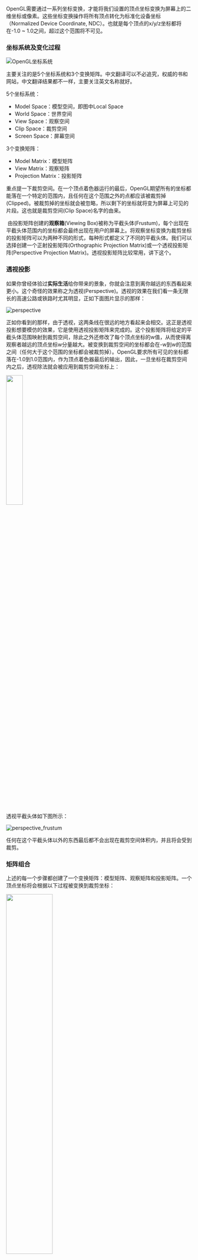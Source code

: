 OpenGL需要通过一系列坐标变换，才能将我们设置的顶点坐标变换为屏幕上的二维坐标或像素。这些坐标变换操作将所有顶点转化为标准化设备坐标（Normalized Device Coordinate, NDC）。也就是每个顶点的x/y/z坐标都将在-1.0 ~ 1.0之间，超过这个范围将不可见。



### 坐标系统及变化过程

![OpenGL坐标系统](https://learnopengl-cn.github.io/img/01/08/coordinate_systems.png)

主要关注的是5个坐标系统和3个变换矩阵。中文翻译可以不必追究，权威的书和网站，中文翻译结果都不一样，主要关注英文名称就好。

5个坐标系统：

* Model Space：模型空间，即图中Local Space
* World Space：世界空间
* View Space：观察空间
* Clip Space：裁剪空间
* Screen Space：屏幕空间

3个变换矩阵：

* Model Matrix：模型矩阵
* View Matrix：观察矩阵
* Projection Matrix：投影矩阵



​	重点提一下裁剪空间。在一个顶点着色器运行的最后，OpenGL期望所有的坐标都能落在一个特定的范围内，且任何在这个范围之外的点都应该被裁剪掉(Clipped)。被裁剪掉的坐标就会被忽略，所以剩下的坐标就将变为屏幕上可见的片段。这也就是裁剪空间(Clip Space)名字的由来。

​	由投影矩阵创建的**观察箱**(Viewing Box)被称为平截头体(Frustum)，每个出现在平截头体范围内的坐标都会最终出现在用户的屏幕上。将观察坐标变换为裁剪坐标的投影矩阵可以为两种不同的形式，每种形式都定义了不同的平截头体。我们可以选择创建一个正射投影矩阵(Orthographic Projection Matrix)或一个透视投影矩阵(Perspective Projection Matrix)。透视投影矩阵比较常用，讲下这个。

### 透视投影

如果你曾经体验过**实际生活**给你带来的景象，你就会注意到离你越远的东西看起来更小。这个奇怪的效果称之为透视(Perspective)。透视的效果在我们看一条无限长的高速公路或铁路时尤其明显，正如下面图片显示的那样：

![perspective](https://learnopengl-cn.github.io/img/01/08/perspective.png)

正如你看到的那样，由于透视，这两条线在很远的地方看起来会相交。这正是透视投影想要模仿的效果，它是使用透视投影矩阵来完成的。这个投影矩阵将给定的平截头体范围映射到裁剪空间，除此之外还修改了每个顶点坐标的w值，从而使得离观察者越远的顶点坐标w分量越大。被变换到裁剪空间的坐标都会在-w到w的范围之间（任何大于这个范围的坐标都会被裁剪掉）。OpenGL要求所有可见的坐标都落在-1.0到1.0范围内，作为顶点着色器最后的输出，因此，一旦坐标在裁剪空间内之后，透视除法就会被应用到裁剪空间坐标上：

<img src="https://raw.githubusercontent.com/hningoba/KnowledgeSummary/master/Android/OpenGL/image/opengl_perspective-formula.png" width="30%"/>



透视平截头体如下图所示：

![ perspective_frustum](https://learnopengl-cn.github.io/img/01/08/perspective_frustum.png)

任何在这个平截头体以外的东西最后都不会出现在裁剪空间体积内，并且将会受到裁剪。

### 矩阵组合

上述的每一个步骤都创建了一个变换矩阵：模型矩阵、观察矩阵和投影矩阵。一个顶点坐标将会根据以下过程被变换到裁剪坐标：

<img src="https://raw.githubusercontent.com/hningoba/KnowledgeSummary/master/Android/OpenGL/image/opengl_coordinate_matrix_transform.png" width="50%"/>

注意矩阵运算的顺序是相反的（记住我们需要从右往左阅读矩阵的乘法）。最后的顶点应该被赋值到顶点着色器中的gl_Position，OpenGL将会自动进行透视除法和裁剪。

### 右手坐标系

按照惯例，OpenGL是一个右手坐标系。简单来说，就是正x轴在你的右手边，正y轴朝上，而正z轴是朝向后方的。想象你的屏幕处于三个轴的中心，则正z轴穿过你的屏幕朝向你。坐标系画起来如下：

![coordinate_systems_right_handed](https://learnopengl-cn.github.io/img/01/08/coordinate_systems_right_handed.png)

为了理解为什么被称为右手坐标系，按如下的步骤做：

- 沿着正y轴方向伸出你的右臂，手指着上方。
- 大拇指指向右方。
- 食指指向上方。
- 中指向下弯曲90度。

如果你的动作正确，那么你的大拇指指向正x轴方向，食指指向正y轴方向，中指指向正z轴方向。如果你用左臂来做这些动作，你会发现z轴的方向是相反的。这个叫做左手坐标系，它被DirectX广泛地使用。注意在标准化设备坐标系中OpenGL实际上使用的是左手坐标系（投影矩阵交换了左右手）。



### 屏幕尺寸适配

比如画个三角形，我们可以设置三角形三个顶点分别为：

```
static float triangleCoords[] = {
            0.5f,  0.5f, 0.0f, // top
            -0.5f, -0.5f, 0.0f, // bottom left
            0.5f, -0.5f, 0.0f  // bottom right
    };
```

其实根据三个顶点坐标我们可以看的出来，这应该是个等腰直角三角形。如果没有经过特殊处理（坐标系变换），直接在GLSurfaceView上画出来效果可能是下面这样：

<img src="https://raw.githubusercontent.com/hningoba/KnowledgeSummary/master/Android/OpenGL/image/opengl_triangle_origin.png" width="50%" height="50%"/>

会发现三角形两个腰并不相等。原因是GLSurfaceView的宽高并不相等，OpenGL坐标系向Android屏幕坐标系映射时宽高是分别映射的，屏幕(GLSurfaceView)宽高不同就导致了映射比例不一致的问题。

要解决这个问题就可以用开头提到的坐标系变换进行校正，这样，我们的图形对象在任何屏幕上都具有正确的比例。

一般使用下面代码解决屏幕宽高不一致导致映射后图形对象比例异常问题：

```
 @Override
    public void onSurfaceChanged(GL10 gl, int width, int height) {
        //计算屏幕(GLSurfaceView)宽高比
        float ratio=(float)width/height;

				//填充投影矩阵，将屏幕宽高比例作为平截头体的left和right，就可以校正屏幕宽高不一致问题
        Matrix.frustumM(mProjectMatrix, 0, -ratio, ratio, -1, 1, 3, 7);
        
        //创建观察矩阵
        val eye = floatArrayOf(0f, 0f, 3f)
        val center = floatArrayOf(0f, 0f, 0f)
        val up = floatArrayOf(0f, 1f, 0f)
        Matrix.setLookAtM(mViewMatrix, 0, eye[0], eye[1], eye[2],
                center[0], center[1], center[2], up[0], up[1], up[2])

        //计算最终的变换矩阵。因为矩阵运算顺序是相反的，所以mProjectMatrix作为left-hand-side matrix
        Matrix.multiplyMM(mMVPMatrix,0,mProjectMatrix,0,mViewMatrix,0);
    }

```

最后再把矩阵变换后的结果校正到每个顶点上即可。

```
private final String vertexShaderCode =
            "attribute vec4 vPosition;" +
                    "uniform mat4 vMatrix;"+
                    "void main() {" +
                    "  gl_Position = vMatrix*vPosition;" +
                    "}";

	@Override
    public void onDrawFrame(GL10 gl) {
        //将程序加入到OpenGLES2.0环境
        GLES20.glUseProgram(mProgram);
        //获取变换矩阵vMatrix成员句柄
        mMatrixHandler= GLES20.glGetUniformLocation(mProgram,"vMatrix");
        //指定vMatrix的值
        GLES20.glUniformMatrix4fv(mMatrixHandler,1,false,mMVPMatrix,0);
        //获取顶点着色器的vPosition成员句柄
        mPositionHandle = GLES20.glGetAttribLocation(mProgram, "vPosition");
        //启用三角形顶点的句柄
        GLES20.glEnableVertexAttribArray(mPositionHandle);
        //准备三角形的坐标数据
        GLES20.glVertexAttribPointer(mPositionHandle, COORDS_PER_VERTEX,
                GLES20.GL_FLOAT, false,
                vertexStride, vertexBuffer);
        //获取片元着色器的vColor成员的句柄
        mColorHandle = GLES20.glGetUniformLocation(mProgram, "vColor");
        //设置绘制三角形的颜色
        GLES20.glUniform4fv(mColorHandle, 1, color, 0);
        //绘制三角形
        GLES20.glDrawArrays(GLES20.GL_TRIANGLES, 0, vertexCount);
        //禁止顶点数组的句柄
        GLES20.glDisableVertexAttribArray(mPositionHandle);
    }
```

校正后就能得到等腰直角三角形：

<img src="https://raw.githubusercontent.com/hningoba/KnowledgeSummary/master/Android/OpenGL/image/opengl_isosceles_triangle.png" width="50%"/>

对示例代码中的关键方法做个介绍：

##### Matrix.frustumM

```
Matrix.frustumM(float[] m, int offset, float left, float right, float bottom, float top, float near, float far)
```

* m：投影矩阵
* left：near面的left
* right：near面的right
* bottom：near面的bottom
* top：near面的top
* near：near面距离
* far：far面距离

该方法将会通过参数定义一个投影矩阵。near和far分别是平截头体(Frustum) 的两个面。left，right和bottom,top，这4个参数会影响图像左右和上下缩放比。left和right往往会分别设置为-ratio和ratio。top和bottom会影响上下缩放比，如果left和right已经设置好缩放，则bottom只需要设置为-1，top设置为1，这样就能保持图像不变形。

##### Matrix.setLookAtM

```
Matrix.setLookAtM(float[] rm, int rmOffset,
            float eyeX, float eyeY, float eyeZ,
            float centerX, float centerY, float centerZ, float upX, float upY,
            float upZ)
```

* rm：观察矩阵
* eyeX/Y/Z：相机位置，要保证相机位置在平头截体内部。比如平头截图near和far分别是3和7，如果相机eyeZ不在[3, 7]，屏幕中将看不到东西
* centerX/Y/Z：定义观察空间坐标原点，一般是（0, 0, 0）
* upX/Y/Z：定义相机的正方向。比如（0, 1, 0）和（0, 0, 1）得到的结果有90度旋转区别

该方法将会通过参数定义一个观察矩阵。



### 参考：

[learnopengl-坐标系统](https://learnopengl-cn.github.io/01 Getting started/08 Coordinate Systems/)

[learnopengl-摄像机](https://learnopengl-cn.github.io/01 Getting started/09 Camera/)